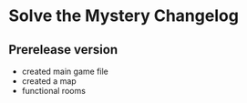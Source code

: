 # Solve the Mystery Changelog


## Prerelease version
- created main game file
- created a map
- functional rooms
